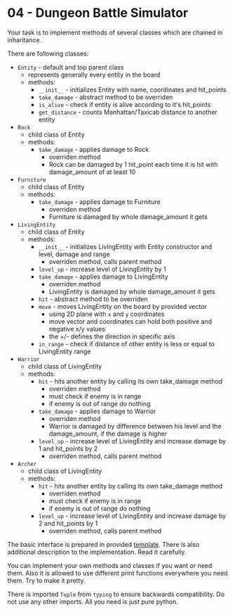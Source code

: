 # 04 - Dungeon Battle Simulator

Your task is to implement methods of several classes which are chained in inharitance.

There are following classes:

* `Entity` - default and top parent class
  * represents generally every entity in the board
  * methods:
    * `__init__` - initializes Entity with name, coordinates and hit_points
    * `take_damage` - abstract method to be overriden
    * `is_alive` - check if entity is alive according to it's hit_points
    * `get_distance` - counts Manhattan/Taxicab distance to another entity
* `Rock`
  * child class of Entity
  * methods:
    * `take_damage` - applies damage to Rock
      * overriden method
      * Rock can be damaged by 1 hit_point each time it is hit with damage_amount of at least 10
* `Furniture`
  * child class of Entity
  * methods:
    * `take_damage` - applies damage to Furniture
      * overriden method
      * Furniture is damaged by whole damage_amount it gets
* `LivingEntity`
  * child class of Entity
  * methods:
    * `__init__` - initializes LivingEntity with Entity constructor and level, damage and range
      * overriden method, calls parent method
    * `level_up` - increase level of LivingEntity by 1
    * `take_damage` - applies damage to LivingEntity
      * overriden method
      * LivingEntity is damaged by whole damage_amount it gets 
    * `hit` - abstract method to be overriden
    * `move` - moves LivingEntity on the board by provided vector
      * using 2D plane with `x` and `y` coordinates
      * move vector and coordinates can hold both positive and negative x/y values
      * the +/- defines the direction in specific axis
    * `in_range` - check if distance of other entity is less or equal to LivingEntity range
* `Warrior`
  * child class of LivingEntity
  * methods:
    * `hit` - hits another entity by calling its own take_damage method
      * overriden method
      * must check if enemy is in range
      * if enemy is out of range do nothing
    * `take_damage` - applies damage to Warrior
      * overriden method
      * Warrior is damaged by difference between his level and the damage_amount, if the damage is higher
    * `level_up` - increase level of LivingEntity and increase damage by 1 and hit_points by 2
      * overriden method, calls parent method
* `Archer`
  * child class of LivingEntity
  * methods:
    * `hit` - hits another entity by calling its own take_damage method
      * overriden method 
      * must check if enemy is in range
      * if enemy is out of range do nothing
    * `level_up` - increase level of LivingEntity and increase damage by 2 and hit_points by 1
      * overriden method, calls parent method


The basic interface is prepared in provided [template](04_dungeon_battle_simulator.py). There is also additional description to the implementation. Read it carefully.

You can implement your own methods and classes if you want or need them. Also it is allowed to use different print functions everywhere you need them. Try to make it pretty.

There is imported `Tuple` from `typing` to ensure backwards compatibility. Do not use any other imports. All you need is just pure python.
